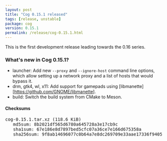 ```yaml
---
layout: post
title: "Cog 0.15.1 released"
tags: [release, unstable]
package: cog
version: 0.15.1
permalink: /release/cog-0.15.1.html
---
```


This is the first development release leading towards the 0.16 series.

### What's new in Cog 0.15.1?

- launcher: Add new `--proxy` and `--ignore-host` command line options, which
  allow setting up a network proxy and a list of hosts that would bypass it.
- drm, gtk4, wl, x11: Add support for gamepads using [libmanette][https://github.com/GNOME/libmanette].
- build: Switch the build system from CMake to Meson.

#### Checksums

<pre>
cog-0.15.1.tar.xz (118.6 KiB)
   md5sum: 8b2021df565d6780a645728a3e17cb9c
   sha1sum: 67e186e8d7897bed5cfc07a36ce7e166d675358a
   sha256sum: 9f8ab14696077c0b64a7e8dc269709e33aae17336f9405c9734752c4d174f350
</pre>

